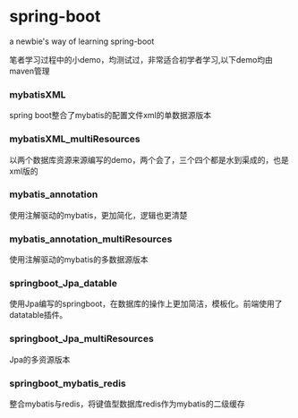 # spring-boot
a newbie's way of learning spring-boot

笔者学习过程中的小demo，均测试过，非常适合初学者学习,以下demo均由maven管理

### mybatisXML
spring boot整合了mybatis的配置文件xml的单数据源版本

### mybatisXML_multiResources
以两个数据库资源来源编写的demo，两个会了，三个四个都是水到渠成的，也是xml版的

### mybatis_annotation
使用注解驱动的mybatis，更加简化，逻辑也更清楚

### mybatis_annotation_multiResources
使用注解驱动的mybatis的多数据源版本

### springboot_Jpa_datable
使用Jpa编写的springboot，在数据库的操作上更加简洁，模板化。前端使用了datatable插件。

### springboot_Jpa_multiResources
Jpa的多资源版本

### springboot_mybatis_redis
整合mybatis与redis，将键值型数据库redis作为mybatis的二级缓存
